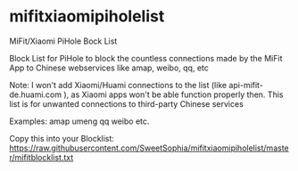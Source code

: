 # mifitxiaomipiholelist
MiFit/Xiaomi PiHole Bock List

Block List for PiHole to block the countless connections made by the MiFit App to Chinese webservices like amap, weibo, qq, etc


Note: I won't add Xiaomi/Huami connections to the list (like api-mifit-de.huami.com ), as Xiaomi apps won't be able function properly then. This list is for unwanted connections to third-party Chinese services

Examples:
amap
umeng
qq
weibo
etc.

Copy this into your Blocklist:
https://raw.githubusercontent.com/SweetSophia/mifitxiaomipiholelist/master/mifitblocklist.txt

